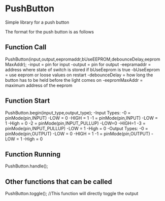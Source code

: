 # PushButton
Simple library for a push button

The format for the push button is as follows

## Function Call
PushButton(input,output,eepromaddr,bUseEEPROM,debounceDelay,eepromMaxAddr);
  -input = pin for input
  -output = pin for output
  -eepramaddr = address where state of switch is stored if bUseEeprom is true
  -bUseEeprom = use eeprom or loose values on restart
  -debounceDelay = how long the button has to be held before the light comes on
  -eepromMaxAddr = maximum address of the eeprom

## Function Start

PushButton.begin(input_type,output_type);
  -Input Types:
    -0 = pinMode(pin,INPUT)
        -LOW = 0
        -HIGH = 1
    -1 = pinMode(pin,INPUT)
        -LOW = 1
        -High = 0
    -2 = pinMode(pin,INPUT_PULLUP)
        -LOW=0
        -HIGH=1
    -3 = pinMode(pin,INPUT_PULLUP)
        -LOW = 1
        -High = 0
  -Output Types:
    -0 = pinMode(pin,OUTPUT)
        -LOW = 0
        -HIGH = 1
    -1 = pinMode(pin,OUTPUT)
        -LOW = 1
        -High = 0
        
## Function Running
PushButton.handle();

## Other functions that can be called
PushButton.toggle(); //This function will directly toggle the output
